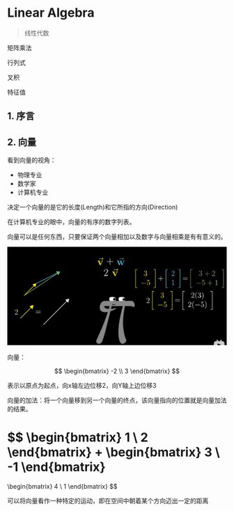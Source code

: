 # Linear Algebra

> 线性代数

矩阵乘法

行列式

叉积

特征值

## 1. 序言

## 2. 向量

看到向量的视角：

- 物理专业
- 数学家
- 计算机专业

决定一个向量的是它的长度(Length)和它所指的方向(Direction)

在计算机专业的眼中，向量的有序的数字列表。

向量可以是任何东西，只要保证两个向量相加以及数字与向量相乘是有有意义的。

![image-20230806160330699](./.assets/image-20230806160330699.png)

向量：

$$
\begin{bmatrix}
-2 \\
3
\end{bmatrix}
$$

表示以原点为起点，向x轴左边位移2，向Y轴上边位移3

向量的加法：将一个向量移到另一个向量的终点，该向量指向的位置就是向量加法的结果。

$$
\begin{bmatrix}
1 \\
2
\end{bmatrix}
+
\begin{bmatrix}
3 \\
-1
\end{bmatrix}
=
\begin{bmatrix}
4 \\
1
\end{bmatrix}
$$

可以将向量看作一种特定的运动，即在空间中朝着某个方向迈出一定的距离
